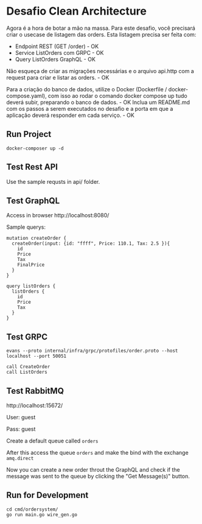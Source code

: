 # Desafio Clean Architecture

Agora é a hora de botar a mão na massa. Para este desafio, você precisará criar o usecase de listagem das orders.
Esta listagem precisa ser feita com:
- Endpoint REST (GET /order) - OK
- Service ListOrders com GRPC - OK
- Query ListOrders GraphQL - OK
  
Não esqueça de criar as migrações necessárias e o arquivo api.http com a request para criar e listar as orders.  - OK

Para a criação do banco de dados, utilize o Docker (Dockerfile / docker-compose.yaml), com isso ao rodar o comando docker compose up tudo deverá subir, preparando o banco de dados. - OK
Inclua um README.md com os passos a serem executados no desafio e a porta em que a aplicação deverá responder em cada serviço. - OK

## Run Project
```
docker-composer up -d
```

## Test Rest API

Use the sample requsts in api/ folder.

## Test GraphQL

Access in browser http://localhost:8080/

Sample querys:
```
mutation createOrder {
  createOrder(input: {id: "ffff", Price: 110.1, Tax: 2.5 }){
    id
    Price
    Tax
    FinalPrice
  }
}
```
```
query listOrders {
  listOrders {
    id
    Price
    Tax
  }
}
```

## Test GRPC

```
evans --proto internal/infra/grpc/protofiles/order.proto --host localhost --port 50051

call CreateOrder
call ListOrders
```

## Test RabbitMQ

http://localhost:15672/

User: guest

Pass: guest

Create a default queue called ```orders```

After this access the queue ```orders``` and make the bind with the exchange ```amq.direct```

Now you can create a new order throut the GraphQL and check if the message was sent to the queue by clicking the "Get Message(s)" button.

## Run for Development
```
cd cmd/ordersystem/
go run main.go wire_gen.go
```


